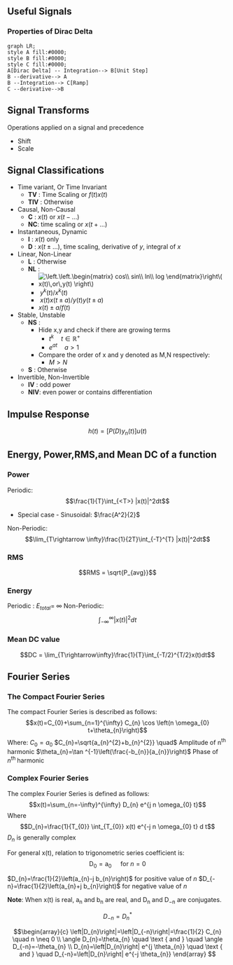 ## Useful Signals
### Properties of Dirac Delta
```mermaid
graph LR;
style A fill:#0000;
style B fill:#0000;
style C fill:#0000;
A[Dirac Delta] -- Integration--> B[Unit Step]
B --derivative--> A
B --Integration--> C[Ramp]
C --derivative-->B
```
## Signal Transforms
Operations applied on a signal and precedence 
- Shift
- Scale
## Signal Classifications
- Time variant, Or Time Invariant
	- **TV**  :  Time Scaling or  $f(t)x(t)$ 
	- **TIV** : Otherwise
- Causal, Non-Causal
	- **C**  : $x(t)$ or $x(t- \dots)$
	- **NC**: time scaling or $x(t+\dots)$
- Instantaneous, Dynamic
	- **I**   : $x(t)$ only
	- **D** : $x(t\pm\dots)$, time scaling, derivative of $y$, integral of $x$
- Linear, Non-Linear
	- **L**    : Otherwise
	- **NL** :
		- <img src="https://latex.codecogs.com/png.latex?\left.\left.\begin{matrix}&space;cos\\&space;sin\\&space;ln\\&space;log&space;\end{matrix}\right\(&space;x(t)\,or\,y(t)&space;\right\)" title="\left.\left.\begin{matrix} cos\\ sin\\ ln\\ log \end{matrix}\right\( x(t)\,or\,y(t) \right\)" /> 
		- $\;y^k(t) / x^k(t)$
		- $\;x(t)x(t\pm a)/y(t)y(t\pm a)$
		- $x(t)\pm a/f(t)$
- Stable, Unstable
	- **NS**    :
		- Hide x,y and check if there are growing terms
			- $t^k\quad t\in \mathbb{R}^+$
			- $e^{at}\quad a >1$
		- Compare the order of x and y denoted as M,N respectively:
			- $M > N$
	- **S** : Otherwise
- Invertible, Non-Invertible
	- **IV**    : odd power
	- **NIV**:  even power or contains differentiation
## Impulse Response
$$h(t) = [P(D)y_n(t)]u(t)$$
## Energy, Power,RMS,and Mean DC of a function
### Power
Periodic: 
$$\frac{1}{T}\int_{<T>} |x(t)|^2dt$$

- Special case
		- Sinusoidal: $\frac{A^2}{2}$
 
Non-Periodic:
$$\lim_{T\rightarrow \infty}\frac{1}{2T}\int_{-T}^{T} |x(t)|^2dt$$
### RMS
$$RMS = \sqrt{P_{avg}}$$
### Energy
Periodic  : $E_{total}= \;\infty$
 Non-Periodic:
$$\int_{-\infty}^{\infty}|x(t)|^2dt$$
### Mean DC value
$$DC = \lim_{T\rightarrow\infty}\frac{1}{T}\int_{-T/2}^{T/2}x(t)dt$$
## Fourier Series 
### The Compact Fourier Series
The compact Fourier Series is described as follows: 
$$x(t)=C_{0}+\sum_{n=1}^{\infty} C_{n} \cos \left(n \omega_{0} t+\theta_{n}\right)$$
Where:
$C_{0}=a_{0}$
$C_{n}=\sqrt{a_{n}^{2}+b_{n}^{2}} \quad$ Amplitude of $\mathrm{n}^{\text {th }}$ harmonic
$\theta_{n}=\tan ^{-1}\left(\frac{-b_{n}}{a_{n}}\right)$ Phase of $n^{\text {th }}$ harmonic

### Complex Fourier Series
The complex Fourier Series is defined as follows:
$$x(t)=\sum_{n=-\infty}^{\infty} D_{n} e^{j n \omega_{0} t}$$
Where
$$D_{n}=\frac{1}{T_{0}} \int_{T_{0}} x(t) e^{-j n \omega_{0} t} d t$$
$D_{n}$ is generally complex


For general $\mathrm{x}(\mathrm{t})$, relation to trigonometric series coefficient is:
$$\mathrm{D}_{0}=\mathrm{a}_{0} \quad \text { for } n=0$$

$D_{n}=\frac{1}{2}\left(a_{n}-j b_{n}\right)$ for positive value of $n$
$D_{-n}=\frac{1}{2}\left(a_{n}+j b_{n}\right)$ for negative value of $n$

**Note**: When $\mathrm{x}(\mathrm{t})$ is real, $\mathrm{a}_{\mathrm{n}}$ and $\mathrm{b}_{\mathrm{n}}$ are real, and $\mathrm{D}_{\mathrm{n}}$ and $\mathrm{D}_{-\mathrm{n}}$ are conjugates.

$$
D_{-n}=D_{n}{ }^{*}
$$

$$\begin{array}{c}
\left|D_{n}\right|=\left|D_{-n}\right|=\frac{1}{2} C_{n} \quad n \neq 0 \\
\angle D_{n}=\theta_{n} \quad \text { and } \quad \angle D_{-n}=-\theta_{n} \\
D_{n}=\left|D_{n}\right| e^{j \theta_{n}} \quad \text { and } \quad D_{-n}=\left|D_{n}\right| e^{-j \theta_{n}}
\end{array}
$$
<!--stackedit_data:
eyJoaXN0b3J5IjpbMTQ1ODAwMTE5OV19
-->